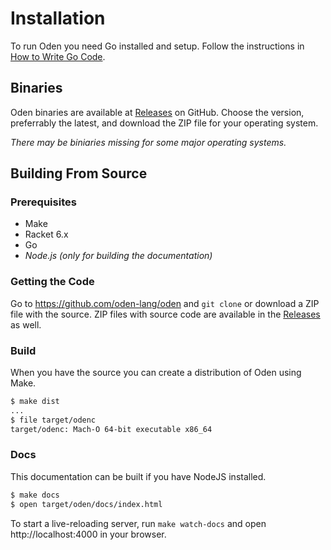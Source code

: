 # Installation

To run Oden you need Go installed and setup. Follow the instructions in
[How to Write Go Code](https://golang.org/doc/code.html).

## Binaries

Oden binaries are available at [Releases](https://github.com/oden-lang/oden/releases) on
GitHub. Choose the version, preferrably the latest, and download the ZIP file for your
operating system.

*There may be biniaries missing for some major operating systems.*

## Building From Source

### Prerequisites

* Make
* Racket 6.x
* Go
* *Node.js (only for building the documentation)*

### Getting the Code

Go to https://github.com/oden-lang/oden and `git clone` or download a ZIP file with
the source. ZIP files with source code are available in the
[Releases](https://github.com/oden-lang/oden/releases) as well.

### Build

When you have the source you can create a distribution of Oden using Make.

```bash
$ make dist
...
$ file target/odenc
target/odenc: Mach-O 64-bit executable x86_64
```

### Docs

This documentation can be built if you have NodeJS installed.

```bash
$ make docs
$ open target/oden/docs/index.html
```

To start a live-reloading server, run `make watch-docs` and open http://localhost:4000 in your
browser.

